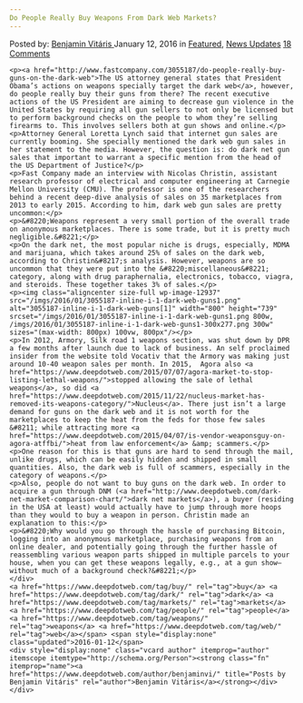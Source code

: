 ```yaml
---
Do People Really Buy Weapons From Dark Web Markets?
---
```

<article class="post-listing post-12932 post type-post status-publish format-standard has-post-thumbnail hentry  tag-buy tag-dark tag-people tag-weapons tag-web">
    <div class="post-inner">
        <span>Posted by: <a href="https://www.deepdotweb.com/author/benjaminvi/" title="">Benjamin Vitáris </a></span>
    <span>January 12, 2016</span>
    <span>in <a href="https://www.deepdotweb.com/category/deepdot-news/" rel="category tag">Featured</a>, <a href="https://www.deepdotweb.com/category/news-updates/" rel="category tag">News Updates</a></span>
    <span><a href="https://www.deepdotweb.com/2016/01/12/do-people-really-buy-weapons-from-dark-web-markets/#comments">18 Comments</a></span>
    </p>
    <div class="clear"></div>
    
    <p><a href="http://www.fastcompany.com/3055187/do-people-really-buy-guns-on-the-dark-web">The US attorney general states that President Obama’s actions on weapons specially target the dark web</a>, however, do people really buy their guns from there? The recent executive actions of the US President are aiming to decrease gun violence in the United States by requiring all gun sellers to not only be licensed but to perform background checks on the people to whom they’re selling firearms to. This involves sellers both at gun shows and online.</p>
    <p>Attorney General Loretta Lynch said that internet gun sales are currently booming. She specially mentioned the dark web gun sales in her statement to the media. However, the question is: do dark net gun sales that important to warrant a specific mention from the head of the US Department of Justice?</p>
    <p>Fast Company made an interview with Nicolas Christin, assistant research professor of electrical and computer engineering at Carnegie Mellon University (CMU). The professor is one of the researchers behind a recent deep-dive analysis of sales on 35 marketplaces from 2013 to early 2015. According to him, dark web gun sales are pretty uncommon:</p>
    <p>&#8220;Weapons represent a very small portion of the overall trade on anonymous marketplaces. There is some trade, but it is pretty much negligible.&#8221;</p>
    <p>On the dark net, the most popular niche is drugs, especially, MDMA and marijuana, which takes around 25% of sales on the dark web, according to Christin&#8217;s analysis. However, weapons are so uncommon that they were put into the &#8220;miscellaneous&#8221; category, along with drug paraphernalia, electronics, tobacco, viagra, and steroids. These together takes 3% of sales.</p>
    <p><img class="aligncenter size-full wp-image-12937" src="/imgs/2016/01/3055187-inline-i-1-dark-web-guns1.png" alt="3055187-inline-i-1-dark-web-guns[1]" width="800" height="739" srcset="/imgs/2016/01/3055187-inline-i-1-dark-web-guns1.png 800w, /imgs/2016/01/3055187-inline-i-1-dark-web-guns1-300x277.png 300w" sizes="(max-width: 800px) 100vw, 800px"/></p>
    <p>In 2012, Armory, Silk road 1 weapons section, was shut down by DPR a few months after launch due to lack of business. An self proclaimed insider from the website told Vocativ that the Armory was making just around 10-40 weapon sales per month. In 2015,  Agora also <a href="https://www.deepdotweb.com/2015/07/07/agora-market-to-stop-listing-lethal-weapons/">stopped allowing the sale of lethal weapons</a>, so did <a href="https://www.deepdotweb.com/2015/11/22/nucleus-market-has-removed-its-weapons-category/">Nucleus</a>. There just isn’t a large demand for guns on the dark web and it is not worth for the marketplaces to keep the heat from the feds for those few sales &#8211; while attracting more <a href="https://www.deepdotweb.com/2015/04/07/is-vendor-weaponsguy-on-agora-atffbi/">heat from law enforcement</a> &amp; scammers.</p>
    <p>One reason for this is that guns are hard to send through the mail, unlike drugs, which can be easily hidden and shipped in small quantities. Also, the dark web is full of scammers, especially in the category of weapons.</p>
    <p>Also, people do not want to buy guns on the dark web. In order to acquire a gun through DNM (<a href="http://www.deepdotweb.com/dark-net-market-comparison-chart/">dark net markets</a>), a buyer (residing in the USA at least) would actually have to jump through more hoops than they would to buy a weapon in person. Christin made an explanation to this:</p>
    <p>&#8220;Why would you go through the hassle of purchasing Bitcoin, logging into an anonymous marketplace, purchasing weapons from an online dealer, and potentially going through the further hassle of reassembling various weapon parts shipped in multiple parcels to your house, when you can get these weapons legally, e.g., at a gun show—without much of a background check?&#8221;</p>
    </div>
    <a href="https://www.deepdotweb.com/tag/buy/" rel="tag">buy</a> <a href="https://www.deepdotweb.com/tag/dark/" rel="tag">dark</a> <a href="https://www.deepdotweb.com/tag/markets/" rel="tag">markets</a> <a href="https://www.deepdotweb.com/tag/people/" rel="tag">people</a> <a href="https://www.deepdotweb.com/tag/weapons/" rel="tag">weapons</a> <a href="https://www.deepdotweb.com/tag/web/" rel="tag">web</a></span> <span style="display:none" class="updated">2016-01-12</span>
    <div style="display:none" class="vcard author" itemprop="author" itemscope itemtype="http://schema.org/Person"><strong class="fn" itemprop="name"><a href="https://www.deepdotweb.com/author/benjaminvi/" title="Posts by Benjamin Vitáris" rel="author">Benjamin Vitáris</a></strong></div>
    </div>
</article>

